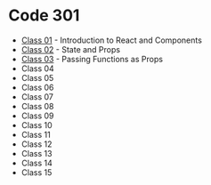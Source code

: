 # Code 301

- [Class 01](./code-301/class-01.md) - Introduction to React and Components
- [Class 02](./code-301/class-02.md) - State and Props
- [Class 03](./code-301/class-03.md) - Passing Functions as Props
- Class 04
- Class 05
- Class 06
- Class 07
- Class 08
- Class 09
- Class 10
- Class 11
- Class 12
- Class 13
- Class 14
- Class 15